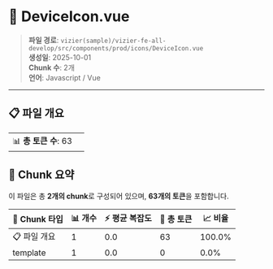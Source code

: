 # 📄 DeviceIcon.vue

> **파일 경로**: `vizier(sample)/vizier-fe-all-develop/src/components/prod/icons/DeviceIcon.vue`  
> **생성일**: 2025-10-01  
> **Chunk 수**: 2개  
> **언어**: Javascript / Vue
---


## 📋 파일 개요

| | |
|--|--|
| 📊 **총 토큰 수**: 63 |  |






## 🧩 Chunk 요약

이 파일은 총 **2개의 chunk**로 구성되어 있으며, **63개의 토큰**을 포함합니다.

| 🧩 Chunk 타입 | 📊 개수 | ⚡ 평균 복잡도 | 📝 총 토큰 | 📈 비율 |
|---------------|--------|-------------|----------|--------|
| 📋 파일 개요 | 1 | 0.0 | 63 | 100.0% |
| template | 1 | 0.0 | 0 | 0.0% |

